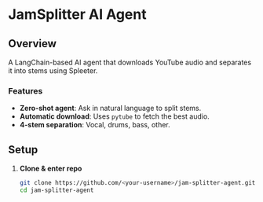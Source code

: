 # JamSplitter AI Agent

## Overview
A LangChain-based AI agent that downloads YouTube audio and separates it into stems using Spleeter.

### Features
- **Zero-shot agent**: Ask in natural language to split stems.
- **Automatic download**: Uses `pytube` to fetch the best audio.
- **4-stem separation**: Vocal, drums, bass, other.

## Setup

1. **Clone & enter repo**  
   ```bash
   git clone https://github.com/<your-username>/jam-splitter-agent.git
   cd jam-splitter-agent
